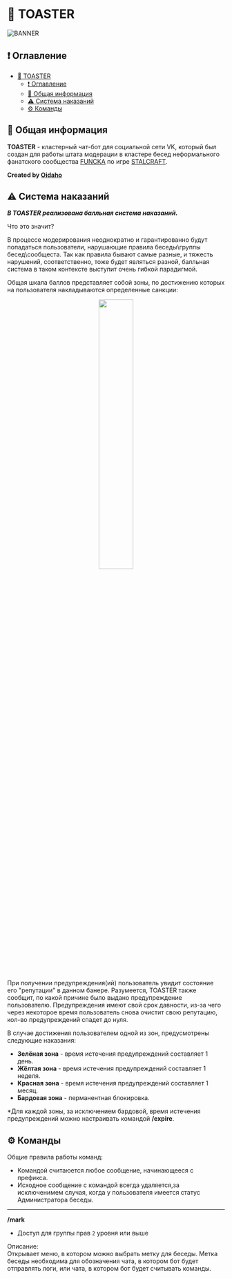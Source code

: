 # 🍞 TOASTER

![BANNER](https://user-images.githubusercontent.com/76991612/221510792-38d1cfea-d5a9-4971-bc61-3022da20555e.jpg)

## ❗ Оглавление ##

- [🍞 TOASTER](#-toaster)
  - [❗ Оглавление](#-оглавление)
  - [📄 Общая информация](#-общая-информация)
  - [⚠️ Система наказаний](#%EF%B8%8F-система-наказаний)
  - [⚙ Команды](#-команды)

## 📄 Общая информация ##

**TOASTER** - кластерный чат-бот для социальной сети VK, который был создан для работы штата модерации в кластере бесед неформального фанатского сообщества [FUNCKA](https://vk.com/funcka) по игре [STALCRAFT](https://vk.com/stalcraft_official).

__Created by [Oidaho](https://github.com/Oidaho)__

## ⚠️ Система наказаний ##
**_В TOASTER реализована балльная система наказаний._**

Что это значит?

В процессе модерирования неоднократно и гарантированно будут попадаться пользователи, нарушающие правила беседы\группы бесед\сообщеста. Так как правила бывают самые разные, и тяжесть нарушений, соответственно, тоже будет являться разной, балльная система в таком контексте выступит очень гибкой парадигмой.

Общая шкала баллов представляет собой зоны, по достижению которых на пользователя накладываются определенные санкции: 
<div align="center">
  <img src="https://github.com/STALCRAFT-FUNCKA/TOASTER/assets/76991612/9b638dee-71aa-49c1-ae2e-641ca23b21f3" width="40%">
</div>

При получении предупреждения(ий) пользователь увидит состояние его "репутации" в данном банере. Разумеется, TOASTER также сообщит, по какой причине было выдано предупреждение пользователю. Предупреждения имеют свой срок давности, из-за чего через некоторое время пользователь снова очистит свою репутацию, кол-во предупреждений спадет до нуля.

В случае достижения пользователем одной из зон, предусмотрены следующие наказания:
  - **Зелёная зона** - время истечения предупреждений составляет 1 день.
  - **Жёлтая зона** - время истечения предупреждений составляет 1 неделя.
  - **Красная зона** - время истечения предупреждений составляет 1 месяц.
  - **Бардовая зона** - перманентная блокировка.

*Для каждой зоны, за исключением бардовой, время истечения предупреждений можно настраивать командой **/expire**.

## ⚙ Команды ##

 Общие правила работы команд:
   - Командой считаюется любое сообщение, начинающееся с префикса.
   - Исходное сообщение с командой всегда удаляется,за исключенимем случая, когда у пользователя имеется статус Администратора беседы.  

<hr>

**/mark**

- Доступ для группы прав `2` уровня или выше 

Описание:<br>
Открывает меню, в котором можно выбрать метку для беседы. Метка беседы необходима для обозначения чата, в котором бот будет отправлять логи, или чата, в котором бот будет считывать команды. 
